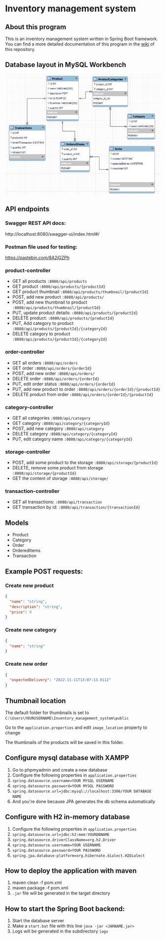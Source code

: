 # Inventory management system

## About this program

This is an inventory management system written in Spring Boot framework.
You can find a more detailed documentation of this program in the [wiki](https://github.com/DorkArn02/Inventory_management_system/wiki) of this repository.

## Database layout in MySQL Workbench

![img.png](database_layout.png)

## API endpoints

### Swagger REST API docs:
http://localhost:8080/swagger-ui/index.html#/

### Postman file used for testing:
https://pastebin.com/8A2jGZPh

### product-controller
- GET all products `:8080/api/products`
- GET product `:8080/api/products/{productId}`
- GET product thumbnail `:8080/api/products/thumbnail/{productId}`
- POST, add new product `:8080/api/products/`
- POST, add new thumbnail to product `:8080/api/products/thumbnail/{productId}`
- PUT, update product details: `:8080/api/products/{productId}`
- DELETE product: `:8080/api/products/{productId}`
- PUT, Add category to product `:8080/api/products/{productId}/{categoryId}`
- DELETE category to product `:8080/api/products/{productId}/{categoryId}`

### order-controller
- GET all orders `:8080/api/orders`
- GET order `:8080/api/orders/{orderId}`
- POST, add new order `:8080/api/orders/`
- DELETE order `:8080/api/orders/{orderId}`
- PUT, edit order status `:8080/api/orders/{orderId}`
- PUT, add new product to order `:8080/api/orders/{orderId}/{productId}`
- DELETE product from order `:8080/api/orders/{orderId}/{productId}`

### category-controller
- GET all categories `:8080/api/category`
- GET category `:8080/api/category/{categoryId}`
- POST, add new category `:8080/api/category`
- DELETE category `:8080/api/category/{categoryId}`
- PUT, edit category name `:8080/api/category/{categoryId}`

### storage-controller
- POST, add some product to the storage `:8080/api/storage/{productId}`
- DELETE, remove some product from storage `:8080/api/storage/{productId}`
- GET the content of storage `:8080/api/storage/`

### transaction-controller
- GET all transactions: `:8080/api/transaction`
- GET transaction by id: `:8080/api/transaction/{transactionId}`

## Models

- Product
- Category
- Order
- OrderedItems
- Transaction

## Example POST requests:

### Create new product
```json
{
  "name": "string",
  "description": "string",
  "price": 0
}
```

### Create new category
```json
{
  "name": "string"
}
```

### Create new order
```json
{
  "expectedDelivery": "2022-11-11T13:07:13.911Z"
}
```


## Thumbnail location 

The default folder for thumbnails is set to `C:\Users\YOURUSERNAME\Inventory_management_system\public`

Go to the `application.properties` and edit `image_location` property to change

The thumbnails of the products will be saved in this folder.


## Configure mysql database with XAMPP
1. Go to phpmyadmin and create a new database
2. Configure the following properties in `application.properties` 
3. `spring.datasource.username=YOUR MYSQL USERNAME`
4. `spring.datasource.password=YOUR MYSQL PASSWORD`
5. `spring.datasource.url=jdbc:mysql://localhost:3306/YOUR DATABASE NAME`
6. And you're done because JPA generates the db schema automatically

## Configure with H2 in-memory database
1. Configure the following properties in `application.properties`
2. `spring.datasource.url=jdbc:h2:mem:YOURDBNAME`
3. `spring.datasource.driverClassName=org.h2.Driver`
4. `spring.datasource.username=YOUR USERNAME` 
5. `spring.datasource.password=YOUR PASSWORD`
6. `spring.jpa.database-platform=org.hibernate.dialect.H2Dialect`

## How to deploy the application with maven
1. maven clean -f pom.xml
2. maven package -f pom.xml
3. `.jar` file will be generated in the target directory

## How to start the Spring Boot backend:
1. Start the database server
2. Make a `start.bat` file with this line `java -jar <JARNAME.jar> `
3. Logs will be generated in the subdirectory `logs`